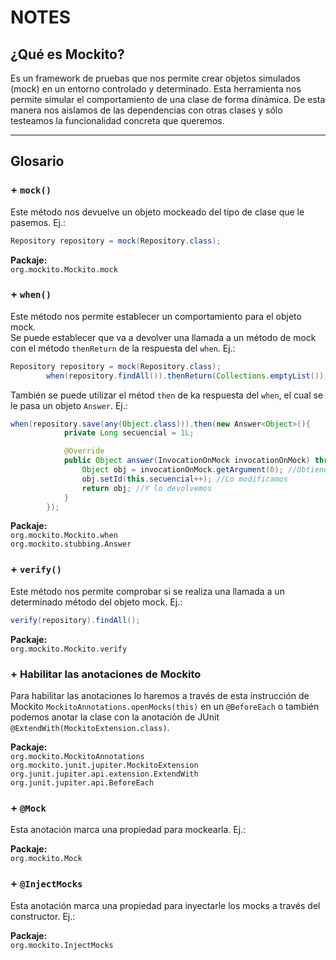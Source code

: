 # NOTES

## ¿Qué es Mockito?
Es un framework de pruebas que nos permite crear objetos simulados (mock) en un entorno controlado y determinado. Esta herramienta nos permite simular el comportamiento de una clase de forma dinámica. De esta manera nos aislamos de las dependencias con otras clases y sólo testeamos la funcionalidad concreta que queremos.  

---

## Glosario

### + `mock()`
Este método nos devuelve un objeto mockeado del tipo de clase que le pasemos. Ej.:  
```java
Repository repository = mock(Repository.class);
```

**Packaje:**  
`org.mockito.Mockito.mock`

### + `when()`
Este método nos permite establecer un comportamiento para el objeto mock.   
Se puede establecer que va a devolver una llamada a un método de mock con el método `thenReturn` de la respuesta del `when`. Ej.:
```java
Repository repository = mock(Repository.class);
        when(repository.findAll()).thenReturn(Collections.emptyList());
```
También se puede utilizar el métod `then` de ka respuesta del `when`, el cual se le pasa un objeto `Answer`. Ej.:  
```java
when(repository.save(any(Object.class))).then(new Answer<Object>(){
            private Long secuencial = 1L;

            @Override
            public Object answer(InvocationOnMock invocationOnMock) throws Throwable {
                Object obj = invocationOnMock.getArgument(0); //Obtiene el parámetro de la llamada del mock
                obj.setId(this.secuencial++); //Lo modificamos
                return obj; //Y lo devolvemos
            }
        });
```

**Packaje:**  
`org.mockito.Mockito.when`  
`org.mockito.stubbing.Answer`  

### + `verify()`
Este método nos permite comprobar si se realiza una llamada a un determinado método del objeto mock. Ej.:
```java
verify(repository).findAll();
```

**Packaje:**  
`org.mockito.Mockito.verify`

### + Habilitar las anotaciones de Mockito
Para habilitar las anotaciones lo haremos a través de esta instrucción de Mockito `MockitoAnnotations.openMocks(this)` en un `@BeforeEach` o también podemos anotar la clase con la anotación de JUnit `@ExtendWith(MockitoExtension.class)`.

**Packaje:**  
`org.mockito.MockitoAnnotations`  
`org.mockito.junit.jupiter.MockitoExtension`  
`org.junit.jupiter.api.extension.ExtendWith`  
`org.junit.jupiter.api.BeforeEach`

### + `@Mock`
Esta anotación marca una propiedad para mockearla. Ej.:

**Packaje:**  
`org.mockito.Mock`

### + `@InjectMocks`
Esta anotación marca una propiedad para inyectarle los mocks a través del constructor. Ej.:

**Packaje:**  
`org.mockito.InjectMocks`